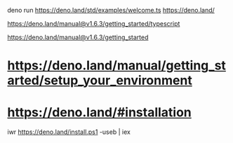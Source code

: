 deno run https://deno.land/std/examples/welcome.ts
https://deno.land/


https://deno.land/manual@v1.6.3/getting_started/typescript

https://deno.land/manual@v1.6.3/getting_started



# https://deno.land/manual/getting_started/setup_your_environment
# https://deno.land/#installation

iwr https://deno.land/install.ps1 -useb | iex

